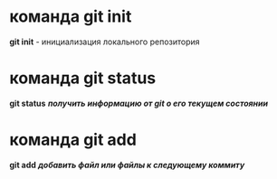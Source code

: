 # команда git init
**git init** - инициализация локального репозитория
# команда git status
**git status**  ***получить информацию от git о его текущем состоянии***
# команда git add
**git add** ***добавить файл или файлы к следующему коммиту***

